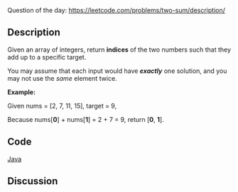 Question of the day: https://leetcode.com/problems/two-sum/description/

## Description ##

Given an array of integers, return **indices** of the two numbers such that they add up to a specific target.

You may assume that each input would have **_exactly_** one solution, and you may not use the _same_ element twice.

**Example:**

Given nums = \[2, 7, 11, 15\], target = 9,

Because nums\[**0**\] \+ nums\[**1**\] = 2 + 7 = 9,
return \[**0**, **1**\].

## Code ##
[Java](./Solution1.java)

## Discussion ##

